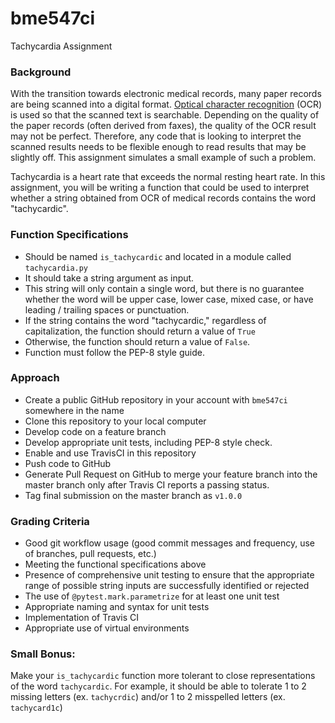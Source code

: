 # bme547ci
Tachycardia Assignment 

### Background
With the transition towards electronic medical records, many paper records are
being scanned into a digital format.  [Optical character recognition](https://en.wikipedia.org/wiki/Optical_character_recognition)
(OCR) is used so that the scanned text is searchable.  Depending on the 
quality of the paper records (often derived from faxes), the quality of the 
OCR result may not be perfect.  Therefore, any code that is looking to 
interpret the scanned results needs to be flexible enough to read results that
may be slightly off.  This assignment simulates a small example of such a
problem.  

Tachycardia is a heart rate that exceeds the normal resting heart rate.  In
this assignment, you will be writing a function that could be used to
interpret whether a string obtained from OCR of medical records contains the 
word "tachycardic". 

### Function Specifications
* Should be named `is_tachycardic` and located in a module called 
`tachycardia.py`
* It should take a string argument as input.
* This string will only contain a single word, but there is no guarantee
whether the word will be upper case, lower case, mixed case, or have leading /
trailing spaces or punctuation.
* If the string contains the word "tachycardic," regardless of capitalization,
the function should return a value of `True`
* Otherwise, the function should return a value of `False`.
* Function must follow the PEP-8 style guide.

### Approach
* Create a public GitHub repository in your account with `bme547ci` somewhere 
in the name
* Clone this repository to your local computer
* Develop code on a feature branch
* Develop appropriate unit tests, including PEP-8 style check.
* Enable and use TravisCI in this repository
* Push code to GitHub
* Generate Pull Request on GitHub to merge your feature branch into the master
branch only after Travis CI reports a passing status.
* Tag final submission on the master branch as `v1.0.0`


### Grading Criteria
* Good git workflow usage (good commit messages and frequency, use of branches,
pull requests, etc.)
* Meeting the functional specifications above
* Presence of comprehensive unit testing to ensure that the appropriate range 
of possible string inputs are successfully identified or rejected
* The use of `@pytest.mark.parametrize` for at least one unit test
* Appropriate naming and syntax for unit tests
* Implementation of Travis CI
* Appropriate use of virtual environments

### Small Bonus:
Make your `is_tachycardic` function more tolerant to close representations of
the word `tachycardic`.  For example, it should be able to tolerate 1 to 2
missing letters (ex. `tachycrdic`) and/or 1 to 2 misspelled letters
(ex. `tachycard1c`)
